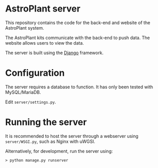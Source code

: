 # AstroPlant server
This repository contains the code for the back-end and website of the AstroPlant system.

The AstroPlant kits communicate with the back-end to push data. The website allows users to view the data.

The server is built using the [Django](https://www.djangoproject.com/) framework.

# Configuration

The server requires a database to function. It has only been tested with MySQL/MariaDB.

Edit `server/settings.py`.

# Running the server

It is recommended to host the server through a webserver using `server/WSGI.py`, such as Nginx with uWGSI.

Alternatively, for development, run the server using:

```
> python manage.py runserver
```
